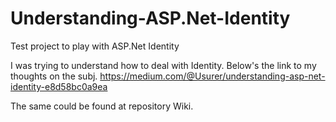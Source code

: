 # Understanding-ASP.Net-Identity
Test project to play with ASP.Net Identity

I was trying to understand how to deal with Identity. Below's the link to my thoughts on the subj.
https://medium.com/@Usurer/understanding-asp-net-identity-e8d58bc0a9ea

The same could be found at repository Wiki.
